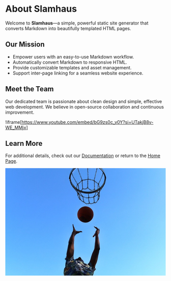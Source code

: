 # About Slamhaus

Welcome to **Slamhaus**—a simple, powerful static site generator that converts Markdown into beautifully templated HTML pages.

## Our Mission

- Empower users with an easy-to-use Markdown workflow.
- Automatically convert Markdown to responsive HTML.
- Provide customizable templates and asset management.
- Support inter-page linking for a seamless website experience.

## Meet the Team

Our dedicated team is passionate about clean design and simple, effective web development. We believe in open-source collaboration and continuous improvement.

!iframe[https://www.youtube.com/embed/bG9zs0c_v0Y?si=UTakjB8v-WE_MMjx]

## Learn More

For additional details, check out our [Documentation](documentation.md) or return to the [Home Page](index.md).

![Team Image](assets/images/awesome-image.jpg)
